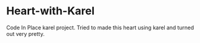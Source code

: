 # Heart-with-Karel
Code In Place karel project. Tried to made this heart using karel and turned out very pretty.
